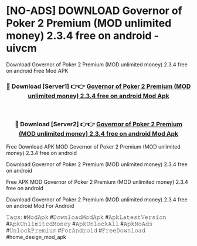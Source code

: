 # [NO-ADS] DOWNLOAD Governor of Poker 2 Premium (MOD unlimited money) 2.3.4 free on android - uivcm
Download Governor of Poker 2 Premium (MOD unlimited money) 2.3.4 free on android Free Mod APK

<div align="center">
<h3>🔴 Download [Server1] 👉👉 <a href="https://apk-comot.site?title=Governor_of_Poker_2_Premium_(MOD_unlimited_money)_2.3.4_free_on_android">Governor of Poker 2 Premium (MOD unlimited money) 2.3.4 free on android Mod Apk</a></h3><br>

<h3>🔴 Download [Server2] 👉👉 <a href="https://apk-comot.site?title=Governor_of_Poker_2_Premium_(MOD_unlimited_money)_2.3.4_free_on_android">Governor of Poker 2 Premium (MOD unlimited money) 2.3.4 free on android Mod Apk</a></h3>
</div>


Free Download APK MOD Governor of Poker 2 Premium (MOD unlimited money) 2.3.4 free on android

Download Governor of Poker 2 Premium (MOD unlimited money) 2.3.4 free on android 

Free APK MOD Governor of Poker 2 Premium (MOD unlimited money) 2.3.4 free on android 

Download Governor of Poker 2 Premium (MOD unlimited money) 2.3.4 free on android Mod For Android

𝚃𝚊𝚐𝚜: #𝙼𝚘𝚍𝙰𝚙𝚔 #𝙳𝚘𝚠𝚗𝚕𝚘𝚊𝚍𝙼𝚘𝚍𝙰𝚙𝚔 #𝙰𝚙𝚔𝙻𝚊𝚝𝚎𝚜𝚝𝚅𝚎𝚛𝚜𝚒𝚘𝚗 #𝙰𝚙𝚔𝚄𝚗𝚕𝚒𝚖𝚒𝚝𝚎𝚍𝙼𝚘𝚗𝚎𝚢 #𝙰𝚙𝚔𝚄𝚗𝚕𝚘𝚌𝚔𝙰𝚕𝚕 #𝙰𝚙𝚔𝙽𝚘𝙰𝚍𝚜 #𝚄𝚗𝚕𝚘𝚌𝚔𝙿𝚛𝚎𝚖𝚒𝚞𝚖 #𝙵𝚘𝚛𝙰𝚗𝚍𝚛𝚘𝚒𝚍 #𝙵𝚛𝚎𝚎𝙳𝚘𝚠𝚗𝚕𝚘𝚊𝚍 #home_design_mod_apk